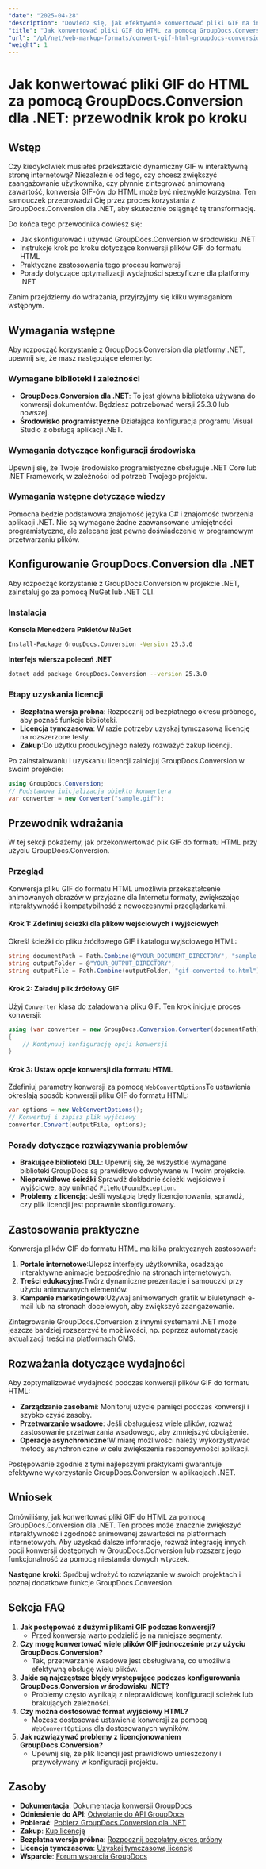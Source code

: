 ```yaml
---
"date": "2025-04-28"
"description": "Dowiedz się, jak efektywnie konwertować pliki GIF na interaktywne strony HTML za pomocą GroupDocs.Conversion dla platformy .NET. Ulepsz swoje projekty internetowe, dodając dynamiczną zawartość."
"title": "Jak konwertować pliki GIF do HTML za pomocą GroupDocs.Conversion dla .NET&#58; Przewodnik krok po kroku"
"url": "/pl/net/web-markup-formats/convert-gif-html-groupdocs-conversion-net/"
"weight": 1
---
```


# Jak konwertować pliki GIF do HTML za pomocą GroupDocs.Conversion dla .NET: przewodnik krok po kroku

## Wstęp

Czy kiedykolwiek musiałeś przekształcić dynamiczny GIF w interaktywną stronę internetową? Niezależnie od tego, czy chcesz zwiększyć zaangażowanie użytkownika, czy płynnie zintegrować animowaną zawartość, konwersja GIF-ów do HTML może być niezwykle korzystna. Ten samouczek przeprowadzi Cię przez proces korzystania z GroupDocs.Conversion dla .NET, aby skutecznie osiągnąć tę transformację.

Do końca tego przewodnika dowiesz się:
- Jak skonfigurować i używać GroupDocs.Conversion w środowisku .NET
- Instrukcje krok po kroku dotyczące konwersji plików GIF do formatu HTML
- Praktyczne zastosowania tego procesu konwersji
- Porady dotyczące optymalizacji wydajności specyficzne dla platformy .NET

Zanim przejdziemy do wdrażania, przyjrzyjmy się kilku wymaganiom wstępnym.

## Wymagania wstępne

Aby rozpocząć korzystanie z GroupDocs.Conversion dla platformy .NET, upewnij się, że masz następujące elementy:

### Wymagane biblioteki i zależności

- **GroupDocs.Conversion dla .NET**: To jest główna biblioteka używana do konwersji dokumentów. Będziesz potrzebować wersji 25.3.0 lub nowszej.
- **Środowisko programistyczne**:Działająca konfiguracja programu Visual Studio z obsługą aplikacji .NET.

### Wymagania dotyczące konfiguracji środowiska

Upewnij się, że Twoje środowisko programistyczne obsługuje .NET Core lub .NET Framework, w zależności od potrzeb Twojego projektu.

### Wymagania wstępne dotyczące wiedzy

Pomocna będzie podstawowa znajomość języka C# i znajomość tworzenia aplikacji .NET. Nie są wymagane żadne zaawansowane umiejętności programistyczne, ale zalecane jest pewne doświadczenie w programowym przetwarzaniu plików.

## Konfigurowanie GroupDocs.Conversion dla .NET

Aby rozpocząć korzystanie z GroupDocs.Conversion w projekcie .NET, zainstaluj go za pomocą NuGet lub .NET CLI.

### Instalacja

**Konsola Menedżera Pakietów NuGet**

```bash
Install-Package GroupDocs.Conversion -Version 25.3.0
```

**Interfejs wiersza poleceń .NET**

```bash
dotnet add package GroupDocs.Conversion --version 25.3.0
```

### Etapy uzyskania licencji

- **Bezpłatna wersja próbna**: Rozpocznij od bezpłatnego okresu próbnego, aby poznać funkcje biblioteki.
- **Licencja tymczasowa**: W razie potrzeby uzyskaj tymczasową licencję na rozszerzone testy.
- **Zakup**:Do użytku produkcyjnego należy rozważyć zakup licencji.

Po zainstalowaniu i uzyskaniu licencji zainicjuj GroupDocs.Conversion w swoim projekcie:

```csharp
using GroupDocs.Conversion;
// Podstawowa inicjalizacja obiektu konwertera
var converter = new Converter("sample.gif");
```

## Przewodnik wdrażania

W tej sekcji pokażemy, jak przekonwertować plik GIF do formatu HTML przy użyciu GroupDocs.Conversion.

### Przegląd

Konwersja pliku GIF do formatu HTML umożliwia przekształcenie animowanych obrazów w przyjazne dla Internetu formaty, zwiększając interaktywność i kompatybilność z nowoczesnymi przeglądarkami.

#### Krok 1: Zdefiniuj ścieżki dla plików wejściowych i wyjściowych

Określ ścieżki do pliku źródłowego GIF i katalogu wyjściowego HTML:

```csharp
string documentPath = Path.Combine(@"YOUR_DOCUMENT_DIRECTORY", "sample.gif");
string outputFolder = @"YOUR_OUTPUT_DIRECTORY";
string outputFile = Path.Combine(outputFolder, "gif-converted-to.html");
```

#### Krok 2: Załaduj plik źródłowy GIF

Użyj `Converter` klasa do załadowania pliku GIF. Ten krok inicjuje proces konwersji:

```csharp
using (var converter = new GroupDocs.Conversion.Converter(documentPath))
{
    // Kontynuuj konfigurację opcji konwersji
}
```

#### Krok 3: Ustaw opcje konwersji dla formatu HTML

Zdefiniuj parametry konwersji za pomocą `WebConvertOptions`Te ustawienia określają sposób konwersji pliku GIF do formatu HTML:

```csharp
var options = new WebConvertOptions();
// Konwertuj i zapisz plik wyjściowy
converter.Convert(outputFile, options);
```

### Porady dotyczące rozwiązywania problemów

- **Brakujące biblioteki DLL**: Upewnij się, że wszystkie wymagane biblioteki GroupDocs są prawidłowo odwoływane w Twoim projekcie.
- **Nieprawidłowe ścieżki**:Sprawdź dokładnie ścieżki wejściowe i wyjściowe, aby uniknąć `FileNotFoundException`.
- **Problemy z licencją**: Jeśli wystąpią błędy licencjonowania, sprawdź, czy plik licencji jest poprawnie skonfigurowany.

## Zastosowania praktyczne

Konwersja plików GIF do formatu HTML ma kilka praktycznych zastosowań:

1. **Portale internetowe**:Ulepsz interfejsy użytkownika, osadzając interaktywne animacje bezpośrednio na stronach internetowych.
2. **Treści edukacyjne**:Twórz dynamiczne prezentacje i samouczki przy użyciu animowanych elementów.
3. **Kampanie marketingowe**:Używaj animowanych grafik w biuletynach e-mail lub na stronach docelowych, aby zwiększyć zaangażowanie.

Zintegrowanie GroupDocs.Conversion z innymi systemami .NET może jeszcze bardziej rozszerzyć te możliwości, np. poprzez automatyzację aktualizacji treści na platformach CMS.

## Rozważania dotyczące wydajności

Aby zoptymalizować wydajność podczas konwersji plików GIF do formatu HTML:

- **Zarządzanie zasobami**: Monitoruj użycie pamięci podczas konwersji i szybko czyść zasoby.
- **Przetwarzanie wsadowe**: Jeśli obsługujesz wiele plików, rozważ zastosowanie przetwarzania wsadowego, aby zmniejszyć obciążenie.
- **Operacje asynchroniczne**:W miarę możliwości należy wykorzystywać metody asynchroniczne w celu zwiększenia responsywności aplikacji.

Postępowanie zgodnie z tymi najlepszymi praktykami gwarantuje efektywne wykorzystanie GroupDocs.Conversion w aplikacjach .NET.

## Wniosek

Omówiliśmy, jak konwertować pliki GIF do HTML za pomocą GroupDocs.Conversion dla .NET. Ten proces może znacznie zwiększyć interaktywność i zgodność animowanej zawartości na platformach internetowych. Aby uzyskać dalsze informacje, rozważ integrację innych opcji konwersji dostępnych w GroupDocs.Conversion lub rozszerz jego funkcjonalność za pomocą niestandardowych wtyczek.

**Następne kroki**: Spróbuj wdrożyć to rozwiązanie w swoich projektach i poznaj dodatkowe funkcje GroupDocs.Conversion.

## Sekcja FAQ

1. **Jak postępować z dużymi plikami GIF podczas konwersji?**
   - Przed konwersją warto podzielić je na mniejsze segmenty.
2. **Czy mogę konwertować wiele plików GIF jednocześnie przy użyciu GroupDocs.Conversion?**
   - Tak, przetwarzanie wsadowe jest obsługiwane, co umożliwia efektywną obsługę wielu plików.
3. **Jakie są najczęstsze błędy występujące podczas konfigurowania GroupDocs.Conversion w środowisku .NET?**
   - Problemy często wynikają z nieprawidłowej konfiguracji ścieżek lub brakujących zależności.
4. **Czy można dostosować format wyjściowy HTML?**
   - Możesz dostosować ustawienia konwersji za pomocą `WebConvertOptions` dla dostosowanych wyników.
5. **Jak rozwiązywać problemy z licencjonowaniem GroupDocs.Conversion?**
   - Upewnij się, że plik licencji jest prawidłowo umieszczony i przywoływany w konfiguracji projektu.

## Zasoby

- **Dokumentacja**: [Dokumentacja konwersji GroupDocs](https://docs.groupdocs.com/conversion/net/)
- **Odniesienie do API**: [Odwołanie do API GroupDocs](https://reference.groupdocs.com/conversion/net/)
- **Pobierać**: [Pobierz GroupDocs.Conversion dla .NET](https://releases.groupdocs.com/conversion/net/)
- **Zakup**: [Kup licencję](https://purchase.groupdocs.com/buy)
- **Bezpłatna wersja próbna**: [Rozpocznij bezpłatny okres próbny](https://releases.groupdocs.com/conversion/net/)
- **Licencja tymczasowa**: [Uzyskaj tymczasową licencję](https://purchase.groupdocs.com/temporary-license/)
- **Wsparcie**: [Forum wsparcia GroupDocs](https://forum.groupdocs.com/c/conversion/10)